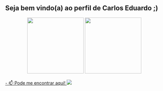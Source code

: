 ## Seja bem vindo(a) ao perfil de Carlos Eduardo ;)
<div align="center">
  <img height="180em" src="https://github-readme-stats.vercel.app/api?username=carlossfb&show_icons=true&theme=dracula&include_all_commits=true&count_private=true"/>
  <img height="180em" src="https://github-readme-stats.vercel.app/api/top-langs/?username=carlossfb&layout=compact&langs_count=7&theme=dracula"/>
</div>
<div style="display: inline_block"><br>
  
</div>
<a href='https://www.linkedin.com/in/carlos-eduardo-16ba25181'>- 📫 Pode me encontrar aqui! </a>
<img src="https://img.shields.io/badge/YouTube-FF0000?style=for-the-badge&logo=youtube&logoColor=white" target="_blank">
